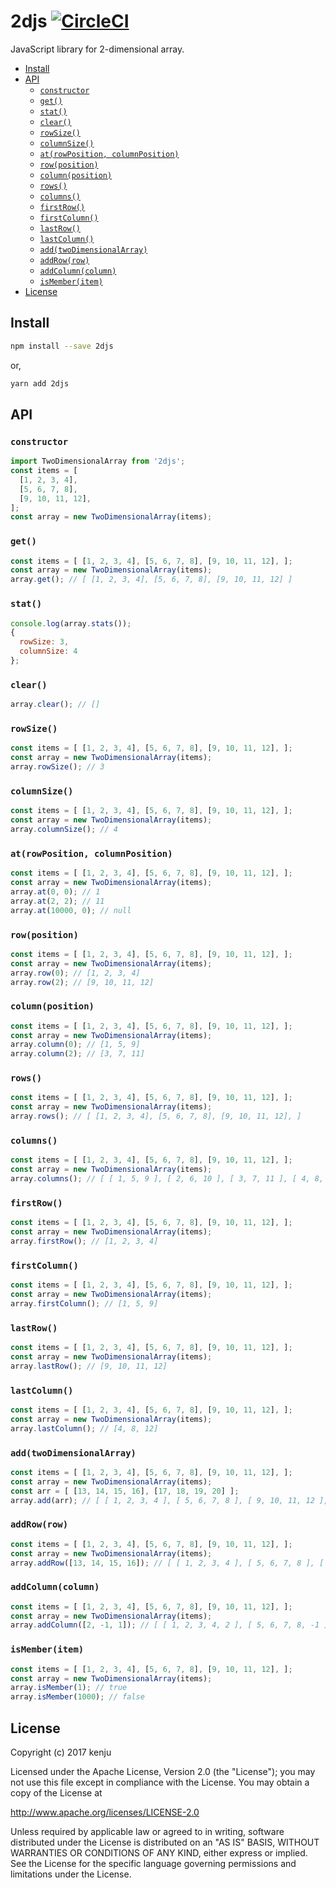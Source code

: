 # 2djs [![CircleCI](https://circleci.com/gh/kenju/2djs.svg?style=svg)](https://circleci.com/gh/kenju/2djs)

JavaScript library for 2-dimensional array.

<!-- TOC depthFrom:2 -->

- [Install](#install)
- [API](#api)
  - [`constructor`](#constructor)
  - [`get()`](#get)
  - [`stat()`](#stat)
  - [`clear()`](#clear)
  - [`rowSize()`](#rowsize)
  - [`columnSize()`](#columnsize)
  - [`at(rowPosition, columnPosition)`](#atrowposition-columnposition)
  - [`row(position)`](#rowposition)
  - [`column(position)`](#columnposition)
  - [`rows()`](#rows)
  - [`columns()`](#columns)
  - [`firstRow()`](#firstrow)
  - [`firstColumn()`](#firstcolumn)
  - [`lastRow()`](#lastrow)
  - [`lastColumn()`](#lastcolumn)
  - [`add(twoDimensionalArray)`](#addtwodimensionalarray)
  - [`addRow(row)`](#addrowrow)
  - [`addColumn(column)`](#addcolumncolumn)
  - [`isMember(item)`](#ismemberitem)
- [License](#license)

<!-- /TOC -->

## Install

```bash
npm install --save 2djs
```

or,

```bash
yarn add 2djs
```

## API

### `constructor`

```js
import TwoDimensionalArray from '2djs';
const items = [
  [1, 2, 3, 4],
  [5, 6, 7, 8],
  [9, 10, 11, 12],
];
const array = new TwoDimensionalArray(items);
```

### `get()`

```js
const items = [ [1, 2, 3, 4], [5, 6, 7, 8], [9, 10, 11, 12], ];
const array = new TwoDimensionalArray(items);
array.get(); // [ [1, 2, 3, 4], [5, 6, 7, 8], [9, 10, 11, 12] ]
```

### `stat()`

```js
console.log(array.stats());
{
  rowSize: 3,
  columnSize: 4
};
```

### `clear()`

```js
array.clear(); // []
```

### `rowSize()`

```js
const items = [ [1, 2, 3, 4], [5, 6, 7, 8], [9, 10, 11, 12], ];
const array = new TwoDimensionalArray(items);
array.rowSize(); // 3
```

### `columnSize()`

```js
const items = [ [1, 2, 3, 4], [5, 6, 7, 8], [9, 10, 11, 12], ];
const array = new TwoDimensionalArray(items);
array.columnSize(); // 4
```

### `at(rowPosition, columnPosition)`

```js
const items = [ [1, 2, 3, 4], [5, 6, 7, 8], [9, 10, 11, 12], ];
const array = new TwoDimensionalArray(items);
array.at(0, 0); // 1
array.at(2, 2); // 11
array.at(10000, 0); // null
```

### `row(position)`

```js
const items = [ [1, 2, 3, 4], [5, 6, 7, 8], [9, 10, 11, 12], ];
const array = new TwoDimensionalArray(items);
array.row(0); // [1, 2, 3, 4]
array.row(2); // [9, 10, 11, 12]
```

### `column(position)`

```js
const items = [ [1, 2, 3, 4], [5, 6, 7, 8], [9, 10, 11, 12], ];
const array = new TwoDimensionalArray(items);
array.column(0); // [1, 5, 9]
array.column(2); // [3, 7, 11]
```

### `rows()`

```js
const items = [ [1, 2, 3, 4], [5, 6, 7, 8], [9, 10, 11, 12], ];
const array = new TwoDimensionalArray(items);
array.rows(); // [ [1, 2, 3, 4], [5, 6, 7, 8], [9, 10, 11, 12], ]
```

### `columns()`

```js
const items = [ [1, 2, 3, 4], [5, 6, 7, 8], [9, 10, 11, 12], ];
const array = new TwoDimensionalArray(items);
array.columns(); // [ [ 1, 5, 9 ], [ 2, 6, 10 ], [ 3, 7, 11 ], [ 4, 8, 12 ] ]
```

### `firstRow()`

```js
const items = [ [1, 2, 3, 4], [5, 6, 7, 8], [9, 10, 11, 12], ];
const array = new TwoDimensionalArray(items);
array.firstRow(); // [1, 2, 3, 4]
```

### `firstColumn()`

```js
const items = [ [1, 2, 3, 4], [5, 6, 7, 8], [9, 10, 11, 12], ];
const array = new TwoDimensionalArray(items);
array.firstColumn(); // [1, 5, 9]
```

### `lastRow()`

```js
const items = [ [1, 2, 3, 4], [5, 6, 7, 8], [9, 10, 11, 12], ];
const array = new TwoDimensionalArray(items);
array.lastRow(); // [9, 10, 11, 12]
```

### `lastColumn()`

```js
const items = [ [1, 2, 3, 4], [5, 6, 7, 8], [9, 10, 11, 12], ];
const array = new TwoDimensionalArray(items);
array.lastColumn(); // [4, 8, 12]
```

### `add(twoDimensionalArray)`

```js
const items = [ [1, 2, 3, 4], [5, 6, 7, 8], [9, 10, 11, 12], ];
const array = new TwoDimensionalArray(items);
const arr = [ [13, 14, 15, 16], [17, 18, 19, 20] ];
array.add(arr); // [ [ 1, 2, 3, 4 ], [ 5, 6, 7, 8 ], [ 9, 10, 11, 12 ], [ 13, 14, 15, 16 ], [ 17, 18, 19, 20 ] ]
```

### `addRow(row)`

```js
const items = [ [1, 2, 3, 4], [5, 6, 7, 8], [9, 10, 11, 12], ];
const array = new TwoDimensionalArray(items);
array.addRow([13, 14, 15, 16]); // [ [ 1, 2, 3, 4 ], [ 5, 6, 7, 8 ], [ 9, 10, 11, 12 ], [ 13, 14, 15, 16 ] ]
```

### `addColumn(column)`

```js
const items = [ [1, 2, 3, 4], [5, 6, 7, 8], [9, 10, 11, 12], ];
const array = new TwoDimensionalArray(items);
array.addColumn([2, -1, 1]); // [ [ 1, 2, 3, 4, 2 ], [ 5, 6, 7, 8, -1 ], [ 9, 10, 11, 12, 1 ] ]
```
### `isMember(item)`

```js
const items = [ [1, 2, 3, 4], [5, 6, 7, 8], [9, 10, 11, 12], ];
const array = new TwoDimensionalArray(items);
array.isMember(1); // true
array.isMember(1000); // false
```

## License

Copyright (c) 2017 kenju

Licensed under the Apache License, Version 2.0 (the "License");
you may not use this file except in compliance with the License.
You may obtain a copy of the License at

http://www.apache.org/licenses/LICENSE-2.0

Unless required by applicable law or agreed to in writing, software
distributed under the License is distributed on an "AS IS" BASIS,
WITHOUT WARRANTIES OR CONDITIONS OF ANY KIND, either express or implied.
See the License for the specific language governing permissions and
limitations under the License.

